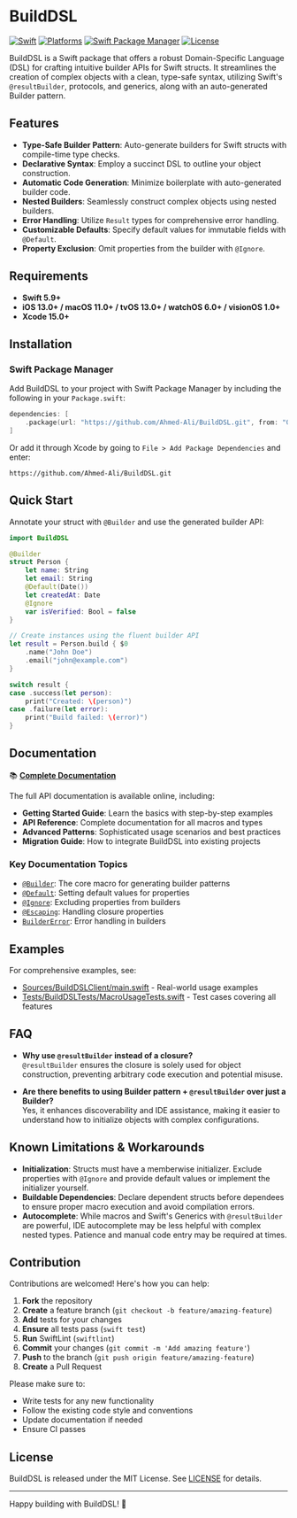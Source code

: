 # BuildDSL

[![Swift](https://img.shields.io/badge/Swift-6.0+-orange.svg)](https://swift.org)
[![Platforms](https://img.shields.io/badge/Platforms-iOS_13+_|_macOS_11+_|_tvOS_13+_|_watchOS_6+_|_visionOS_1+-blue.svg)](https://developer.apple.com)
[![Swift Package Manager](https://img.shields.io/badge/SPM-compatible-4BC51D.svg?style=flat)](https://github.com/apple/swift-package-manager)
[![License](https://img.shields.io/badge/License-MIT-yellow.svg)](LICENSE)

BuildDSL is a Swift package that offers a robust Domain-Specific Language (DSL) for crafting intuitive builder APIs for Swift structs. It streamlines the creation of complex objects with a clean, type-safe syntax, utilizing Swift's `@resultBuilder`, protocols, and generics, along with an auto-generated Builder pattern.

## Features

- **Type-Safe Builder Pattern**: Auto-generate builders for Swift structs with compile-time type checks.
- **Declarative Syntax**: Employ a succinct DSL to outline your object construction.
- **Automatic Code Generation**: Minimize boilerplate with auto-generated builder code.
- **Nested Builders**: Seamlessly construct complex objects using nested builders.
- **Error Handling**: Utilize `Result` types for comprehensive error handling.
- **Customizable Defaults**: Specify default values for immutable fields with `@Default`.
- **Property Exclusion**: Omit properties from the builder with `@Ignore`.

## Requirements

- **Swift 5.9+**
- **iOS 13.0+ / macOS 11.0+ / tvOS 13.0+ / watchOS 6.0+ / visionOS 1.0+**
- **Xcode 15.0+**

## Installation

### Swift Package Manager

Add BuildDSL to your project with Swift Package Manager by including the following in your `Package.swift`:

```swift
dependencies: [
    .package(url: "https://github.com/Ahmed-Ali/BuildDSL.git", from: "0.1.0")
]
```

Or add it through Xcode by going to `File > Add Package Dependencies` and enter:
```
https://github.com/Ahmed-Ali/BuildDSL.git
```

## Quick Start

Annotate your struct with `@Builder` and use the generated builder API:

```swift
import BuildDSL

@Builder
struct Person {
    let name: String
    let email: String
    @Default(Date())
    let createdAt: Date
    @Ignore
    var isVerified: Bool = false
}

// Create instances using the fluent builder API
let result = Person.build { $0
    .name("John Doe")
    .email("john@example.com")
}

switch result {
case .success(let person):
    print("Created: \(person)")
case .failure(let error):
    print("Build failed: \(error)")
}
```

## Documentation

📚 **[Complete Documentation](https://ahmed-ali.github.io/BuildDSL/)**

The full API documentation is available online, including:

- **Getting Started Guide**: Learn the basics with step-by-step examples
- **API Reference**: Complete documentation for all macros and types
- **Advanced Patterns**: Sophisticated usage scenarios and best practices
- **Migration Guide**: How to integrate BuildDSL into existing projects

### Key Documentation Topics

- [`@Builder`](https://ahmed-ali.github.io/BuildDSL/documentation/builddsl/builder()): The core macro for generating builder patterns
- [`@Default`](https://ahmed-ali.github.io/BuildDSL/documentation/builddsl/default(_:)): Setting default values for properties
- [`@Ignore`](https://ahmed-ali.github.io/BuildDSL/documentation/builddsl/ignore()): Excluding properties from builders
- [`@Escaping`](https://ahmed-ali.github.io/BuildDSL/documentation/builddsl/escaping()): Handling closure properties
- [`BuilderError`](https://ahmed-ali.github.io/BuildDSL/documentation/builddsl/buildererror): Error handling in builders

## Examples

For comprehensive examples, see:
- [Sources/BuildDSLClient/main.swift](Sources/BuildDSLClient/main.swift) - Real-world usage examples
- [Tests/BuildDSLTests/MacroUsageTests.swift](Tests/BuildDSLTests/MacroUsageTests.swift) - Test cases covering all features

## FAQ

- **Why use `@resultBuilder` instead of a closure?**  
  `@resultBuilder` ensures the closure is solely used for object construction, preventing arbitrary code execution and potential misuse.

- **Are there benefits to using Builder pattern + `@resultBuilder` over just a Builder?**  
  Yes, it enhances discoverability and IDE assistance, making it easier to understand how to initialize objects with complex configurations.

## Known Limitations & Workarounds

- **Initialization**: Structs must have a memberwise initializer. Exclude properties with `@Ignore` and provide default values or implement the initializer yourself.
- **Buildable Dependencies**: Declare dependent structs before dependees to ensure proper macro execution and avoid compilation errors.
- **Autocomplete**: While macros and Swift's Generics with `@resultBuilder` are powerful, IDE autocomplete may be less helpful with complex nested types. Patience and manual code entry may be required at times.

## Contribution

Contributions are welcomed! Here's how you can help:

1. **Fork** the repository
2. **Create** a feature branch (`git checkout -b feature/amazing-feature`)
3. **Add** tests for your changes
4. **Ensure** all tests pass (`swift test`)
5. **Run** SwiftLint (`swiftlint`)
6. **Commit** your changes (`git commit -m 'Add amazing feature'`)
7. **Push** to the branch (`git push origin feature/amazing-feature`)
8. **Create** a Pull Request

Please make sure to:
- Write tests for any new functionality
- Follow the existing code style and conventions
- Update documentation if needed
- Ensure CI passes

## License

BuildDSL is released under the MIT License. See [LICENSE](LICENSE) for details.

---

Happy building with BuildDSL! 🚀
